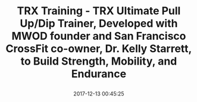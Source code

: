 ---
title: > #shorten me
  TRX Training - TRX Ultimate Pull Up/Dip Trainer, Developed with MWOD founder and San Francisco CrossFit co-owner, Dr. Kelly Starrett, to Build Strength, Mobility, and Endurance
name: >
  TRX Training - TRX Ultimate Pull Up/Dip Trainer, Developed with MWOD founder and San Francisco CrossFit co-owner, Dr. Kelly Starrett, to Build Strength, Mobility, and Endurance
date: "2017-12-13 00:45:25"
buy_now: "https://www.amazon.com/TRX-Training-Developed-Francisco-Endurance/dp/B01N371NXQ?SubscriptionId=AKIAIA5RBQIWQVTCUEUQ&tag=coldcutdeals-20&linkCode=xm2&camp=2025&creative=165953&creativeASIN=B01N371NXQ"
description_markdown: >-

  - THE ULTIMATE BODY WEIGHT TRAINING AND CROSSFIT COMPANION: Whether you're just starting out in the Cross Fit world or you crush WODs regularly, the TRX Ultimate Pull Up/Dip Trainer will take your workout to the next level! This specially-developed Training Tool helps you master traditional gymnastic ring exercises like pull-ups, muscle-ups and dips, with more comfortable, ergonomically-correct straight handles. Whether you're in the box or at home, let TRX bring out your inner beast!

  - CO-CREATOR - MWOD founder KELLY STARRETT: TRX partnered with San Francisco CrossFit co-owner Mobility WOD founder Kelly Starrett, DPT to develop the TRX Ultimate Pull Up/Dip Trainer to make gymnastic ring training more accessible for athletes of all fitness levels and improve on rings use in mobility training. The TRX Ultimate Pull Up/Dip Trainer will help you move better on and off your field of play or conquer every WOD that challenges you.

  - DESIGNED TO DELIVER RESULTS, SAFETY AND CONVENIENCE: The TRX Ultimate Pull Up/Dip Trainer is specifically-designed to deliver optimal effectiveness, safety and convenience. The ergonomically straight handle design helps to optimize hand and wrist positioning enabling proper movement mechanics and full body-weight loading.

  - SEAMLESS TRANSITION BETWEEN EXERCISES: The TRX Ultimate Pull Up/Dip Trainer makes switching between positions and exercises easier than ever. Macro-adjustments are be made using the Infinity Loops, and micro-adjustments are be made using the Mobile Grip Adjusters. Unlike the usually static gymnastic ring set-up, each part of this fantastic product is designed to permit quick and efficient adjustment and length changes, and deliver a more effective training experience.

  - WORKOUT ANYTIME, ANYWHERE: The TRX Ultimate Pull Up/Dip Trainer comes with easy to use anchors, allowing you to tackle your workouts anywhere - at home, in the gym, outdoors, on the road.


tweet_id_str: "940744430813962240"
price: "$149.95"
list_price: "$149.95"
deal_price: "$69.99"
you_save: "$79.96 (53%)"
asin: "B01N371NXQ"
image: "https://images-na.ssl-images-amazon.com/images/I/41aW1cZ5PHL.jpg"
---